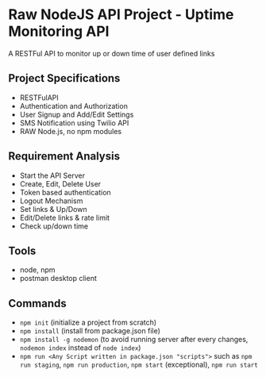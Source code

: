 # Raw NodeJS API Project - Uptime Monitoring API
A RESTFul API to monitor up or down time of user defined links
## Project Specifications
* RESTFulAPI
* Authentication and Authorization
* User Signup and Add/Edit Settings
* SMS Notification using Twilio API
* RAW Node.js, no npm modules

## Requirement Analysis
* Start the API Server
* Create, Edit, Delete User
* Token based authentication
* Logout Mechanism
* Set links & Up/Down
* Edit/Delete links & rate limit
* Check up/down time

## Tools
* node, npm
* postman desktop client

## Commands
* `npm init` (initialize a project from scratch)
* `npm install` (install from package.json file)
* `npm install -g nodemon` (to avoid running server after every changes, `nodemon index` instead of `node index`)
* `npm run <Any Script written in package.json "scripts">`
such as `npm run staging`, `npm run production`, `npm start` (exceptional), `npm run start`